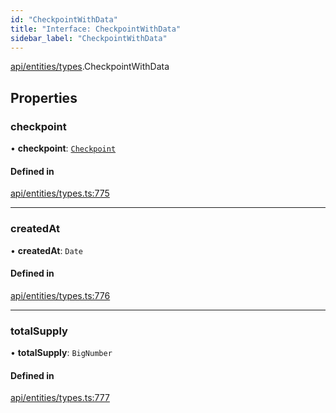 ```yaml
---
id: "CheckpointWithData"
title: "Interface: CheckpointWithData"
sidebar_label: "CheckpointWithData"
---
```


[api/entities/types](../../../../../modules/API/Entities/Types/Types.md).CheckpointWithData

## Properties

### checkpoint

• **checkpoint**: [`Checkpoint`](../../../../../classes/API/Entities/Checkpoint/Checkpoint.md)

#### Defined in

[api/entities/types.ts:775](https://github.com/PolymeshAssociation/polymesh-sdk/blob/8a9e72221/src/api/entities/types.ts#L775)

___

### createdAt

• **createdAt**: `Date`

#### Defined in

[api/entities/types.ts:776](https://github.com/PolymeshAssociation/polymesh-sdk/blob/8a9e72221/src/api/entities/types.ts#L776)

___

### totalSupply

• **totalSupply**: `BigNumber`

#### Defined in

[api/entities/types.ts:777](https://github.com/PolymeshAssociation/polymesh-sdk/blob/8a9e72221/src/api/entities/types.ts#L777)

